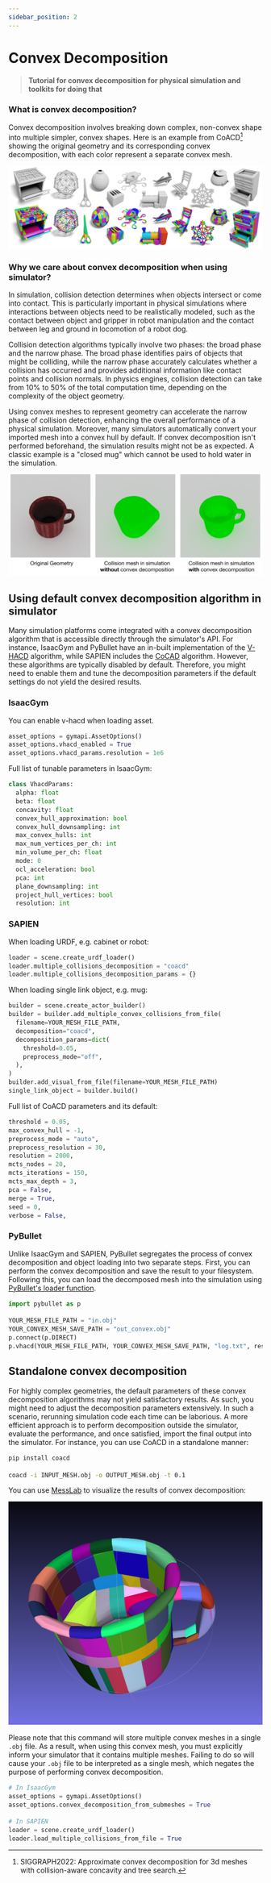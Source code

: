 ```yaml
---
sidebar_position: 2
---
```


# Convex Decomposition

> **Tutorial for convex decomposition for physical simulation and toolkits for doing that**

### What is convex decomposition?

Convex decomposition involves breaking down complex, non-convex shape into multiple simpler, convex shapes.
Here is an example from CoACD[^1]  showing the original geometry and its corresponding convex decomposition, with each
color represent a
separate convex mesh.

![coacd](imgs/convex_example.png)

### Why we care about convex decomposition when using simulator?

In simulation, collision detection determines when objects intersect or come into contact.
This is particularly important in physical simulations where interactions
between objects need to be realistically modeled, such as the contact between object and gripper in robot manipulation
and the contact between leg and ground in locomotion of a robot dog.

Collision detection algorithms typically involve two phases: the broad phase and the narrow phase. The broad phase
identifies pairs of objects that might be colliding, while the narrow phase accurately calculates whether a collision
has occurred and provides additional information like contact points and collision normals. In physics engines,
collision detection can take from 10% to 50% of the total computation time, depending on the
complexity of the object geometry.

Using convex meshes to represent geometry can accelerate the narrow phase of collision detection, enhancing
the overall performance of a physical simulation. Moreover, many simulators automatically convert your imported mesh
into a convex hull by default. If convex decomposition isn't performed beforehand, the simulation results might not be
as expected. A classic example is a "closed mug" which cannot be used to hold water in the simulation.

![mug example](imgs/mug_collision.svg)

## Using default convex decomposition algorithm in simulator

Many simulation platforms come integrated with a convex decomposition algorithm that is accessible directly through the
simulator's API. For instance, IsaacGym and PyBullet have an in-built implementation of
the [V-HACD](https://github.com/kmammou/v-hacd) algorithm, while
SAPIEN includes the [CoCAD](https://github.com/SarahWeiii/CoACD) algorithm. However, these algorithms are typically
disabled by default. Therefore, you might need to enable them and tune the decomposition parameters if the default
settings do not yield the desired results.

### IsaacGym

You can enable v-hacd when loading asset.

```python
asset_options = gymapi.AssetOptions()
asset_options.vhacd_enabled = True
asset_options.vhacd_params.resolution = 1e6
```

Full list of tunable parameters in IsaacGym:

```python
class VhacdParams:
  alpha: float
  beta: float
  concavity: float
  convex_hull_approximation: bool
  convex_hull_downsampling: int
  max_convex_hulls: int
  max_num_vertices_per_ch: int
  min_volume_per_ch: float
  mode: 0
  ocl_acceleration: bool
  pca: int
  plane_downsampling: int
  project_hull_vertices: bool
  resolution: int
```

### SAPIEN

When loading URDF, e.g. cabinet or robot:

```python
loader = scene.create_urdf_loader()
loader.multiple_collisions_decomposition = "coacd"
loader.multiple_collisions_decomposition_params = {}
```

When loading single link object, e.g. mug:

```python
builder = scene.create_actor_builder()
builder = builder.add_multiple_convex_collisions_from_file(
  filename=YOUR_MESH_FILE_PATH,
  decomposition="coacd",
  decomposition_params=dict(
    threshold=0.05,
    preprocess_mode="off",
  ),
)
builder.add_visual_from_file(filename=YOUR_MESH_FILE_PATH)
single_link_object = builder.build()
```

Full list of CoACD parameters and its default:

```python
threshold = 0.05,
max_convex_hull = -1,
preprocess_mode = "auto",
preprocess_resolution = 30,
resolution = 2000,
mcts_nodes = 20,
mcts_iterations = 150,
mcts_max_depth = 3,
pca = False,
merge = True,
seed = 0,
verbose = False,
```

### PyBullet

Unlike IsaacGym and SAPIEN, PyBullet segregates the process of convex decomposition and object loading into two separate
steps. First, you can perform the convex decomposition and save the result to your filesystem. Following this, you
can load the decomposed mesh into the simulation using [PyBullet's loader function](../3_snippets/pybullet/loading.md).

```python
import pybullet as p

YOUR_MESH_FILE_PATH = "in.obj"
YOUR_CONVEX_MESH_SAVE_PATH = "out_convex.obj"
p.connect(p.DIRECT)
p.vhacd(YOUR_MESH_FILE_PATH, YOUR_CONVEX_MESH_SAVE_PATH, "log.txt", resolution=1e6)
```

## Standalone convex decomposition

For highly complex geometries, the default parameters of these convex decomposition algorithms may not yield
satisfactory results. As such, you might need to adjust the decomposition parameters extensively. In such a scenario,
rerunning simulation code each time can be laborious. A more efficient approach is to perform decomposition outside the
simulator, evaluate the performance, and once satisfied, import the final output into the simulator. 
For instance, you can use CoACD in a standalone manner:

```bash
pip install coacd

coacd -i INPUT_MESH.obj -o OUTPUT_MESH.obj -t 0.1
```
You can use [MessLab](https://www.meshlab.net/) to visualize the results of convex decomposition:

![meshlab_convex](imgs/meshlab_convex.png)

Please note that this command will store multiple convex meshes in a single `.obj` file. As a result, when using this
convex mesh, you must explicitly inform your simulator that it contains multiple meshes. Failing to do so will cause
your `.obj` file to be interpreted as a single mesh, which negates the purpose of performing convex
decomposition. 

```python
# In IsaacGym
asset_options = gymapi.AssetOptions()
asset_options.convex_decomposition_from_submeshes = True

# In SAPIEN
loader = scene.create_urdf_loader()
loader.load_multiple_collisions_from_file = True

```

[^1]: SIGGRAPH2022: Approximate convex decomposition for 3d meshes with collision-aware concavity and tree search.
